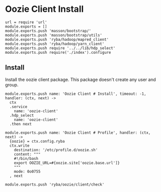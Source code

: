 
# Oozie Client Install

    url = require 'url'
    module.exports = []
    module.exports.push 'masson/bootstrap/'
    module.exports.push 'masson/bootstrap/utils'
    module.exports.push 'ryba/hadoop/mapred_client'
    module.exports.push 'ryba/hadoop/yarn_client'
    module.exports.push require '../../lib/hdp_select'
    module.exports.push require('./index').configure

## Install

Install the oozie client package. This package doesn't create any user and group.

    module.exports.push name: 'Oozie Client # Install', timeout: -1, handler: (ctx, next) ->
      ctx
      .service
        name: 'oozie-client'
      .hdp_select
        name: 'oozie-client'
      .then next

    module.exports.push name: 'Oozie Client # Profile', handler: (ctx, next) ->
      {oozie} = ctx.config.ryba
      ctx.write
        destination: '/etc/profile.d/oozie.sh'
        content: """
        #!/bin/bash
        export OOZIE_URL=#{oozie.site['oozie.base.url']}
        """
        mode: 0o0755
      , next

    module.exports.push 'ryba/oozie/client/check'
